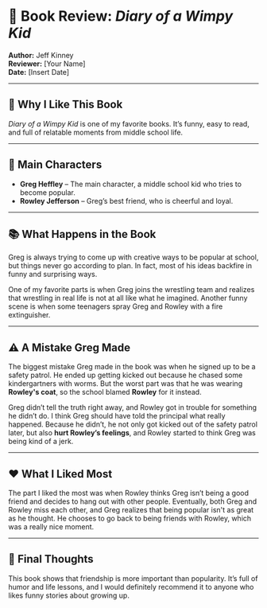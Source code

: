 # 📖 Book Review: *Diary of a Wimpy Kid*

**Author:** Jeff Kinney  
**Reviewer:** [Your Name]  
**Date:** [Insert Date]

---

## 🌟 Why I Like This Book

*Diary of a Wimpy Kid* is one of my favorite books. It’s funny, easy to read, and full of relatable moments from middle school life.

---

## 👦 Main Characters

- **Greg Heffley** – The main character, a middle school kid who tries to become popular.
- **Rowley Jefferson** – Greg’s best friend, who is cheerful and loyal.

---

## 📚 What Happens in the Book

Greg is always trying to come up with creative ways to be popular at school, but things never go according to plan. In fact, most of his ideas backfire in funny and surprising ways.

One of my favorite parts is when Greg joins the wrestling team and realizes that wrestling in real life is not at all like what he imagined. Another funny scene is when some teenagers spray Greg and Rowley with a fire extinguisher.

---

## ⚠️ A Mistake Greg Made

The biggest mistake Greg made in the book was when he signed up to be a safety patrol. He ended up getting kicked out because he chased some kindergartners with worms. But the worst part was that he was wearing **Rowley's coat**, so the school blamed **Rowley** for it instead.

Greg didn’t tell the truth right away, and Rowley got in trouble for something he didn’t do. I think Greg should have told the principal what really happened. Because he didn’t, he not only got kicked out of the safety patrol later, but also **hurt Rowley’s feelings**, and Rowley started to think Greg was being kind of a jerk.

---

## ❤️ What I Liked Most

The part I liked the most was when Rowley thinks Greg isn’t being a good friend and decides to hang out with other people. Eventually, both Greg and Rowley miss each other, and Greg realizes that being popular isn't as great as he thought. He chooses to go back to being friends with Rowley, which was a really nice moment.

---

## 📝 Final Thoughts

This book shows that friendship is more important than popularity. It’s full of humor and life lessons, and I would definitely recommend it to anyone who likes funny stories about growing up.
